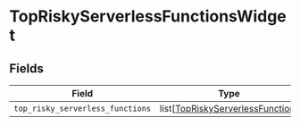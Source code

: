 # TopRiskyServerlessFunctionsWidget


## Fields

| Field                                                                                 | Type                                                                                  | Required                                                                              | Description                                                                           |
| ------------------------------------------------------------------------------------- | ------------------------------------------------------------------------------------- | ------------------------------------------------------------------------------------- | ------------------------------------------------------------------------------------- |
| `top_risky_serverless_functions`                                                      | list[[TopRiskyServerlessFunction](../../models/shared/topriskyserverlessfunction.md)] | :heavy_minus_sign:                                                                    | N/A                                                                                   |